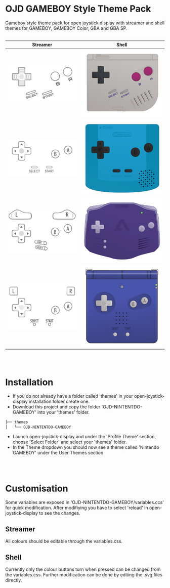 # OJD GAMEBOY Style Theme Pack

Gameboy style theme pack for open joystick display with streamer and shell themes for GAMEBOY, GAMEBOY Color, GBA and GBA SP.
<br />
<br />

| Streamer                         | Shell                   |
|:--------------------------------:|:-----------------------:|
| ![](/images/gb-streamer.svg)     | ![](/images/gb.svg)     |
| ![](/images/gb-clr-streamer.svg) | ![](/images/gb-clr.svg) |
| ![](/images/gba-streamer.svg)    | ![](/images/gba.svg)    |
| ![](/images/gba-sp-streamer.svg) | ![](/images/gba-sp.svg) |


<br />
<br />

# Installation

- If you do not already have a folder called 'themes' in your open-joystick-display installation folder create one.
- Download this project and copy the folder 'OJD-NINTENTDO-GAMEBOY' into your 'themes' folder.
```
├── themes
│   └── OJD-NINTENTDO-GAMEBOY
```
- Launch open-joystick-display and under the 'Profile Theme' section, choose 'Select Folder' and select your 'themes' folder.  
- In the Theme dropdown you should now see a theme called 'Nintendo GAMEBOY' under the User Themes section

<br />
<br />

# Customisation

Some variables are exposed in 'OJD-NINTENTDO-GAMEBOY/variables.ccs' for quick modification. After modifiying you have to select 'reload'
in open-joystick-display to see the changes.

## Streamer

All colours should be editable through the variables.css.

## Shell

Currently only the colour buttons turn when pressed can be changed from the variables.css. Further modification can be done by editing the
.svg files directly.   